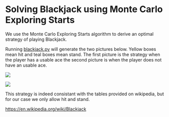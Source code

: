 # Solving Blackjack using Monte Carlo Exploring Starts

We use the Monte Carlo Exploring Starts algorithm to derive an optimal strategy of playing Blackjack. 

Running [blackjack.py](https://github.com/unital/Monte-Carlo-Exploring-Starts/blob/master/blackjack.py) will generate the two pictures below. Yellow boxes mean hit and teal boxes mean stand. The first picture is the strategy when the player has a usable ace the second picture is when the player does not have an usable ace.  

![](https://github.com/unital/Monte-Carlo-Exploring-Starts/blob/master/hard_total.png)


![](https://github.com/unital/Monte-Carlo-Exploring-Starts/blob/master/soft_total.png)

This strategy is indeed consistant with the tables provided on wikipedia, but for our case we only allow hit and stand.

https://en.wikipedia.org/wiki/Blackjack
